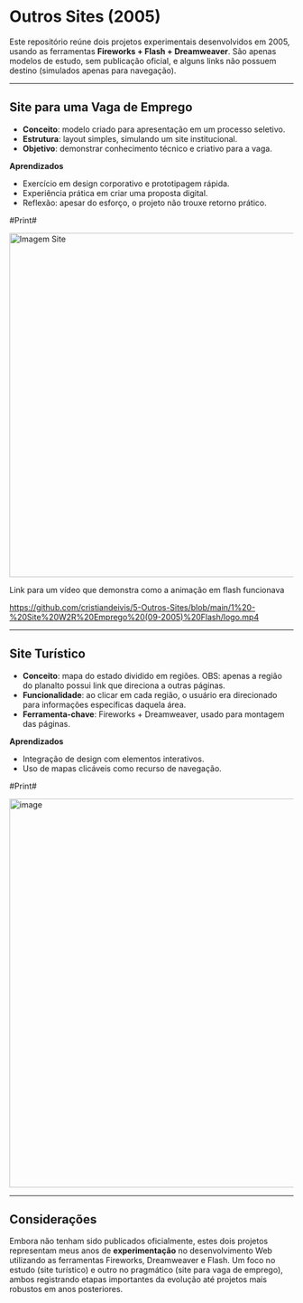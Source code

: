 # Outros Sites (2005)

Este repositório reúne dois projetos experimentais desenvolvidos em 2005, usando as ferramentas **Fireworks + Flash + Dreamweaver**. São apenas modelos de estudo, sem publicação oficial, e alguns links não possuem destino (simulados apenas para navegação).

---

## Site para uma Vaga de Emprego

- **Conceito**: modelo criado para apresentação em um processo seletivo.  
- **Estrutura**: layout simples, simulando um site institucional.  
- **Objetivo**: demonstrar conhecimento técnico e criativo para a vaga.  

**Aprendizados**  
- Exercício em design corporativo e prototipagem rápida.  
- Experiência prática em criar uma proposta digital.  
- Reflexão: apesar do esforço, o projeto não trouxe retorno prático.  

#Print#

<img width="856" height="609" alt="Imagem Site" src="https://github.com/user-attachments/assets/0e66e76b-031c-4561-b3cc-97b6f960095a" />

Link para um vídeo que demonstra como a animação em flash funcionava

https://github.com/cristiandeivis/5-Outros-Sites/blob/main/1%20-%20Site%20W2R%20Emprego%20(09-2005)%20Flash/logo.mp4

---

## Site Turístico

- **Conceito**: mapa do estado dividido em regiões. OBS: apenas a região do planalto possui link que direciona a outras páginas.
- **Funcionalidade**: ao clicar em cada região, o usuário era direcionado para informações específicas daquela área.  
- **Ferramenta-chave**: Fireworks + Dreamweaver, usado para montagem das páginas.

**Aprendizados**  
- Integração de design com elementos interativos.  
- Uso de mapas clicáveis como recurso de navegação.  

#Print#

<img width="932" height="688" alt="image" src="https://github.com/user-attachments/assets/b80f12c8-d611-4400-8bbd-4606c84adb90" />

---
## Considerações

Embora não tenham sido publicados oficialmente, estes dois projetos representam meus anos de **experimentação** no desenvolvimento Web utilizando as ferramentas Fireworks, Dreamweaver e Flash. 
Um foco no estudo (site turístico) e outro no pragmático (site para vaga de emprego), ambos registrando etapas importantes da evolução até projetos mais robustos em anos posteriores.
